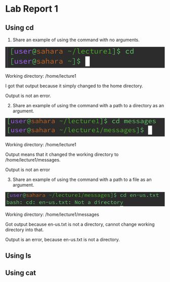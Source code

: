 # Lab Report 1

## Using cd

1. Share an example of using the command with no arguments.

![Image](screenshots/cd_no_args.png)

Working directory: /home/lecture1

I got that output because it simply changed to the home directory.

Output is not an error.

2. Share an example of using the command with a path to a directory as an argument.

![Image](screenshots/cd_messages.png)

Working directory: /home/lecture1

Output means that it changed the working directory to /home/lecture1/messages.

Output is not an error

3. Share an example of using the command with a path to a file as an argument.

![Image](screenshots/cd_file.png)

Working directory: /home/lecture1/messages

Got output because en-us.txt is not a directory, cannot change working directory into that.

Output is an error, because en-us.txt is not a directory.

## Using ls



## Using cat
